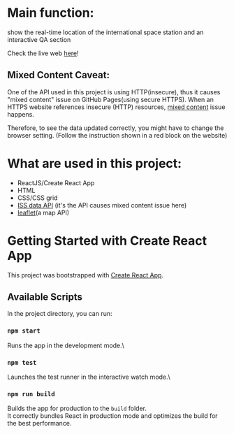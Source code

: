 # Main function: 
<span style="color:rgb(107, 16, 121),background: white"> show the real-time location of the international space station and an interactive QA section </span>

Check the live web [here](https://lihsinhuei.github.io/spacestation/)!


## Mixed Content Caveat:
One of the API used in this project is using HTTP(insecure), thus it causes "mixed content" issue on GitHub Pages(using secure HTTPS).
When an HTTPS website references insecure (HTTP) resources, [mixed content](https://developer.mozilla.org/en-US/docs/Web/Security/Mixed_content) issue happens. 

Therefore, to see the data updated correctly, you might have to change the browser setting. (Follow the instruction shown in a red block on the website)


# What are used in this project: 
- ReactJS/Create React App
- HTML
- CSS/CSS grid
- [ISS data API](http://open-notify.org/) (it's the API causes mixed content issue here)
- [leaflet](https://leafletjs.com/)(a map API)





# Getting Started with Create React App

This project was bootstrapped with [Create React App](https://github.com/facebook/create-react-app).

## Available Scripts

In the project directory, you can run:

### `npm start`

Runs the app in the development mode.\

### `npm test`

Launches the test runner in the interactive watch mode.\


### `npm run build`

Builds the app for production to the `build` folder.\
It correctly bundles React in production mode and optimizes the build for the best performance.
